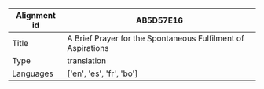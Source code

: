 |Alignment id | AB5D57E16
| --- | --- 
|Title | A Brief Prayer for the Spontaneous Fulfilment of Aspirations 
|Type | translation
|Languages | ['en', 'es', 'fr', 'bo']